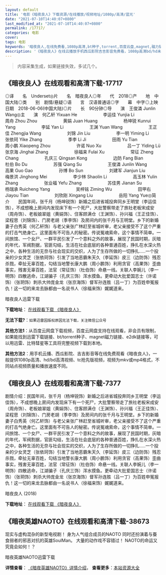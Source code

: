 ```yaml
---
layout: default
title: '电影《暗夜良人》下载资源/在线播放/视频地址/1080p/高清/蓝光'
date: "2021-07-10T14:40:07+0800"
last_modified_at: "2021-07-10T14:40:07+0800"
permalink: /17717/
categories: 电影
cover:
tags: 电影
keywords: '暗夜良人,在线免费看,1080p高清,bt种子,torrent,百度云盘,magnet,磁力链,迅雷下载资源'
description: '《暗夜良人》在线云播放手机西瓜影院吉吉影音免费看，1080p高清bd/hd未删减完整版和tc抢先枪版，mkv/mp4格式，附带bt/torrent种子、magnet/磁力链、百度云盘、网盘资源迅雷下载链接'
---
```


>内容采集生成，如果链接失效，多试几个。


## 《暗夜良人》在线观看和高清下载-17717

◎译　　名　Underset◎片　　名　暗夜良人◎年　　代　2018◎产　　地　中国大陆◎类　　别　剧情/悬疑◎语　　言　汉语普通话◎字　　幕　中字◎上映日期　2018-06-06(中国大陆)◎片　　长　90分钟◎导　　演　王俊潾 Junlin Wang◎主　　演　何乙轩 Yixuan He　　　　　　李运佳 Yunjia Li　　　　　　周舟 Zhou Zhou　　　　　　黄娟 Juan Huang　　　　　　杨坤锐 Kunrui Yang　　　　　　李延 Yan Li　　　　　　王渊 Yuan Wang　　　　　　王正佳 Zhengjia Wang　　　　　　刘锦 Jin Liu　　　　　　李一明 Yiming Li　　　　　　张依珂 Yike Zhang　　　　　　季李 Li Ji　　　　　　田雨 Yu Tian　　　　　　周小鹏 Xiaopeng Zhou　　　　　　许诺 Nuo Xu　　　　　　吕一丁 Yiding Lü　　　　　　张京海 Jinghai Zhang　　　　　　徐福来 Fulai Xu　　　　　　常征 Zheng Chang　　　　　　孔庆三 Qingsan Kong　　　　　　边防 Fang Bian　　　　　　杜伯 Bo Du　　　　　　苏强 Qiang Su　　　　　　王俊潾 Junlin Wang　　　　　　高果 Guo Gao　　　　　　孙博 Bo Sun　　　　　　刘建军 Jianjun Liu　　　　　　梅景洪 Jinghong Mei　　　　　　李少林 Shaolin Li　　　　　　高玉林 Yulin Zhang　　　　　　张业福 Yefu Zhang　　　　　　苏佳男 Jianan Su　　　　　　杨瑞承 Ruicheng Yang　　　　　　吴梓铭 Ziming Wu　　　　　　田甲右 Jiayou Tian　　　　　　刘欣刚 Xingang Liu　　　　　　岳阳 Yang Yue◎简　　介　　民国年间，张千月（杨坤锐饰）新婚之后进省城投奔同乡王明堂（李运佳饰），不成想晚上房间内发现床下有一个死尸，大批警察带走了旅社老板宋成安（周舟饰）、老板娘翠姐（黄娟饰）、住客顾满仓（王渊饰）、孙兴福（王正佳饰）、梁程思（刘锦饰）、门房老胡（季李饰）及房间内的张千月与王明堂。乡下的新婚妻子白秀英（何乙轩饰）与老父亲张广林赶至省城听审，老父亲接受不了这个严重的打击气绝身亡。这里面有不可告人的秘密。传说冤魂索命，这个事情不简单。一间旅馆、一个女尸、一群平民引发了一个意料之外的故事，展现了民国时期，灰暗的年代，军阀割据，官匪勾结，生活在社会底层的各种普通百姓，挣扎在水深火热之中，各种生活的无奈与社会现实的交织，人为了生存所做的一切挣扎.....一个投亲的少女灵芝（张依珂饰）引发了当地恶霸朱天久（李延饰）皮三（边防饰）残忍杀戮，牵扯无辜百姓，勾结当地警长康大鹏（周小鹏饰）利用贪官（高果饰）歪曲事实，残害无辜百姓，法官（常征饰）（杜伯饰）命悬一线。关联人李婉儿（李一明饰）四散逃命，江湖骗子（孔庆三饰）浑水摸鱼。更牵动大批爱国志士（许诺饰）（张玥饰）刺杀大帅庞金龙（张京海饰）督军孙连胜（吕一丁）为百姓申冤报仇！这一切的来龙去脉都由一名说书人（徐福来饰）娓娓道来。


暗夜良人迅雷下载

**下载地址**： [在线观看下载 《暗夜良人》](https://www.993dy.com//vod-detail-id-30566.html) 


**无法下载?**：`如果迅雷因版权原因无法下载，关注微信公众号 `

**其他方法1**：从百度云网盘下载视频，百度云网盘支持在线观看，非会员有限制，如果能找到迅雷下载链接、bt/torrent种子、magnet磁力链接、e2dk链接等，可以用迅雷、比特彗星等工具将完整视频下载到本地。

**其他方法2**：用手机云播、西瓜影院、吉吉影音等在线免费观看《暗夜良人》，一般提供1080p高清、hd/bd高清视频、tc抢先版视频，视频为mkv或mp4格式，不同站点视频质量和播放速度不同。


## 《暗夜良人》在线观看和高清下载-7377

剧情介绍：民国年间，张千月（杨坤锐饰）新婚之后进省城投奔同乡王明堂（李运佳饰），不成想晚上房间内发现床下有一个死尸，大批警察带走了旅社老板宋成安（周舟饰）、老板娘翠姐（黄娟饰）、住客顾满仓（王渊饰）、孙兴福（王正佳饰）、梁程思（刘锦饰）、门房老胡（季李饰）及房间内的张千月与王明堂。乡下的新婚妻子白秀英（何乙轩饰）与老父亲张广林赶至省城听审，老父亲接受不了这个严重的打击气绝身亡。这里面有不可告人的秘密。传说冤魂索命，这个事情不简单。一间旅馆、一个女尸、一群平民引发了一个意料之外的故事，展现了民国时期，灰暗的年代，军阀割据，官匪勾结，生活在社会底层的各种普通百姓，挣扎在水深火热之中，各种生活的无奈与社会现实的交织，人为了生存所做的一切挣扎.....一个投亲的少女灵芝（张依珂饰）引发了当地恶霸朱天久（李延饰）皮三（边防饰）残忍杀戮，牵扯无辜百姓，勾结当地警长康大鹏（周小鹏饰）利用贪官（高果饰）歪曲事实，残害无辜百姓，法官（常征饰）（杜伯饰）命悬一线。关联人李婉儿（李一明饰）四散逃命，江湖骗子（孔庆三饰）浑水摸鱼。更牵动大批爱国志士（许诺饰）（张玥饰）刺杀大帅庞金龙（张京海饰）督军孙连胜（吕一丁）为百姓申冤报仇！这一切的来龙去脉都由一名说书人（徐福来饰）娓娓道来。


暗夜良人 (2018)

**下载地址**： [在线观看下载 《暗夜良人》](https://www.btbtdy.me/btdy/dy12982.html) 


## 《暗夜英雄NAOTO》在线观看和高清下载-38673

现实与虚构混杂的新型电视剧！ 身为人气组合成员的NAOTO 同时还扮演着与蚕食弱者的邪恶对抗的英雄SoulMan。 大量的动作戏不容错过！ NAOTO的命运又究竟会如何！？<!---剧情end--->


暗夜英雄NAOTO迅雷下载

**详情查看**： [《暗夜英雄NAOTO》详情介绍](/movie/38673/)， **查看更多**：[本站资源大全](/movie/t/all/)

